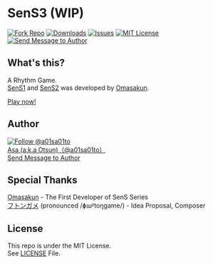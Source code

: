 # SenS3 (WIP)

[![Fork Repo](https://img.shields.io/github/forks/a01sa01to/SenS3?style=social&maxAge=3600)](https://github.com/a01sa01to/SenS3/fork) [![Downloads](https://img.shields.io/github/downloads/a01sa01to/SenS3/total?maxAge=3600, "Download")](https://github.com/a01sa01to/SenS3/releases) [![Issues](https://img.shields.io/github/issues/a01sa01to/SenS3?maxAge=3600, "Issues")](https://github.com/a01sa01to/SenS3/issues) [![MIT License](https://img.shields.io/github/license/a01sa01to/SenS3?maxAge=3600, "License")](https://github.com/a01sa01to/SenS3/blob/master/LICENSE) [![Send Message to Author](https://img.shields.io/static/v1?style=flat&logo=twitter&label=Message&color=1da1f2&link=https%3A%2F%2Ftwitter.com%2Fmessages%2Fcompose%3Frecipient_id%3D4273512934&link=https%3A%2F%2Ftwitter.com%2Fmessages%2Fcompose%3Frecipient_id%3D4273512934&message=%40a01sa01to&maxAge=3600, "Send Message to Author")](https://twitter.com/messages/compose?recipient_id=4273512934)<br>

## What's this?

A Rhythm Game.<br>
[SenS1](https://github.com/omasakun/SenS) and [SenS2](https://github.com/omasakun/SenS2) was developed by [Omasakun](https://github.com/omasakun).

[Play now!](https://sens3.a01sa01to.com/)

## Author

[![Follow @a01sa01to](https://img.shields.io/twitter/follow/a01sa01to?label=Follow&style=social&maxAge=3600, "Follow")](https://twitter.com/intent/follow?screen_name=a01sa01to)<br>
[Asa (a.k.a Otsun)（@a01sa01to）](https://twitter.com/a01sa01to)<br>
[Send Message to Author](https://twitter.com/messages/compose?recipient_id=4273512934)

## Special Thanks
[Omasakun](https://github.com/omasakun) - The First Developer of SenS Series<br>
[フトンガメ](https://twitter.com/futon_Tortoise) (pronounced /ɸɯᵝtoŋɡame/) - Idea Proposal, Composer


## License

This repo is under the MIT License.<br>
See [LICENSE](https://github.com/a01sa01to/SenS3/blob/master/LICENSE) File.
